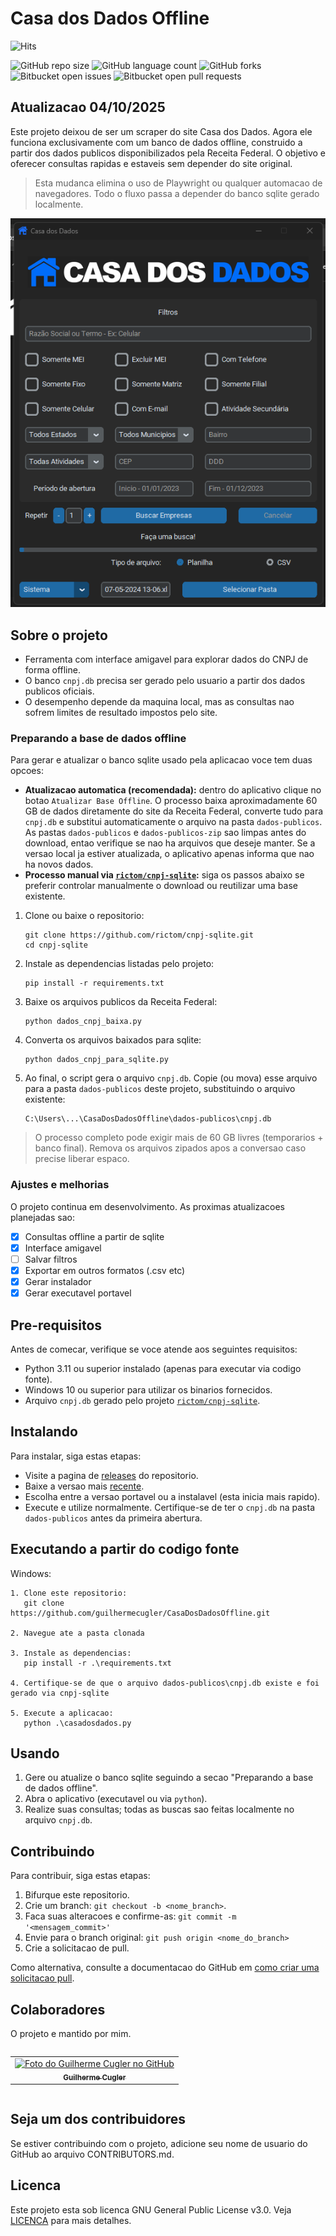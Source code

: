 # Casa dos Dados Offline
![Hits](https://hits.seeyoufarm.com/api/count/incr/badge.svg?url=https://github.com/guilhermecugler/CasaDosDadosOffline&title=View%20Count)

![GitHub repo size](https://img.shields.io/github/repo-size/guilhermecugler/Scraper-Casa-dos-Dados?style=for-the-badge)
![GitHub language count](https://img.shields.io/github/languages/count/guilhermecugler/Scraper-Casa-dos-Dados?style=for-the-badge)
![GitHub forks](https://img.shields.io/github/forks/guilhermecugler/Scraper-Casa-dos-Dados?style=for-the-badge)
![Bitbucket open issues](https://img.shields.io/bitbucket/issues/guilhermecugler/Scraper-Casa-dos-Dados?style=for-the-badge)
![Bitbucket open pull requests](https://img.shields.io/bitbucket/pr-raw/guilhermecugler/Scraper-Casa-dos-Dados?style=for-the-badge)

## Atualizacao 04/10/2025

Este projeto deixou de ser um scraper do site Casa dos Dados. Agora ele funciona exclusivamente com um banco de dados offline, construido a partir dos dados publicos disponibilizados pela Receita Federal. O objetivo e oferecer consultas rapidas e estaveis sem depender do site original.

> Esta mudanca elimina o uso de Playwright ou qualquer automacao de navegadores. Todo o fluxo passa a depender do banco sqlite gerado localmente.

<img src="preview.png" alt="Preview da interface">

## Sobre o projeto

- Ferramenta com interface amigavel para explorar dados do CNPJ de forma offline.
- O banco `cnpj.db` precisa ser gerado pelo usuario a partir dos dados publicos oficiais.
- O desempenho depende da maquina local, mas as consultas nao sofrem limites de resultado impostos pelo site.

### Preparando a base de dados offline

Para gerar e atualizar o banco sqlite usado pela aplicacao voce tem duas opcoes:

- **Atualizacao automatica (recomendada):** dentro do aplicativo clique no botao `Atualizar Base Offline`. O processo baixa aproximadamente 60 GB de dados diretamente do site da Receita Federal, converte tudo para `cnpj.db` e substitui automaticamente o arquivo na pasta `dados-publicos`. As pastas `dados-publicos` e `dados-publicos-zip` sao limpas antes do download, entao verifique se nao ha arquivos que deseje manter. Se a versao local ja estiver atualizada, o aplicativo apenas informa que nao ha novos dados.
- **Processo manual via [`rictom/cnpj-sqlite`](https://github.com/rictom/cnpj-sqlite):** siga os passos abaixo se preferir controlar manualmente o download ou reutilizar uma base existente.


1. Clone ou baixe o repositorio:
   ```
   git clone https://github.com/rictom/cnpj-sqlite.git
   cd cnpj-sqlite
   ```
2. Instale as dependencias listadas pelo projeto:
   ```
   pip install -r requirements.txt
   ```
3. Baixe os arquivos publicos da Receita Federal:
   ```
   python dados_cnpj_baixa.py
   ```
4. Converta os arquivos baixados para sqlite:
   ```
   python dados_cnpj_para_sqlite.py
   ```
5. Ao final, o script gera o arquivo `cnpj.db`. Copie (ou mova) esse arquivo para a pasta `dados-publicos` deste projeto, substituindo o arquivo existente:
   ```
   C:\Users\...\CasaDosDadosOffline\dados-publicos\cnpj.db
   ```

> O processo completo pode exigir mais de 60 GB livres (temporarios + banco final). Remova os arquivos zipados apos a conversao caso precise liberar espaco.

### Ajustes e melhorias

O projeto continua em desenvolvimento. As proximas atualizacoes planejadas sao:

- [x] Consultas offline a partir de sqlite
- [x] Interface amigavel
- [ ] Salvar filtros
- [x] Exportar em outros formatos (.csv etc)
- [x] Gerar instalador
- [x] Gerar executavel portavel

## Pre-requisitos

Antes de comecar, verifique se voce atende aos seguintes requisitos:

* Python 3.11 ou superior instalado (apenas para executar via codigo fonte).
* Windows 10 ou superior para utilizar os binarios fornecidos.
* Arquivo `cnpj.db` gerado pelo projeto [`rictom/cnpj-sqlite`](https://github.com/rictom/cnpj-sqlite).

## Instalando

Para instalar, siga estas etapas:

- Visite a pagina de [releases](https://github.com/guilhermecugler/CasaDosDadosOffline/releases/) do repositorio.
- Baixe a versao mais [recente](https://github.com/guilhermecugler/CasaDosDadosOffline/releases/latest).
- Escolha entre a versao portavel ou a instalavel (esta inicia mais rapido).
- Execute e utilize normalmente. Certifique-se de ter o `cnpj.db` na pasta `dados-publicos` antes da primeira abertura.

## Executando a partir do codigo fonte

Windows:
```
1. Clone este repositorio:
   git clone https://github.com/guilhermecugler/CasaDosDadosOffline.git

2. Navegue ate a pasta clonada

3. Instale as dependencias:
   pip install -r .\requirements.txt

4. Certifique-se de que o arquivo dados-publicos\cnpj.db existe e foi gerado via cnpj-sqlite

5. Execute a aplicacao:
   python .\casadosdados.py
```

## Usando

1. Gere ou atualize o banco sqlite seguindo a secao "Preparando a base de dados offline".
2. Abra o aplicativo (executavel ou via `python`).
3. Realize suas consultas; todas as buscas sao feitas localmente no arquivo `cnpj.db`.

## Contribuindo

Para contribuir, siga estas etapas:

1. Bifurque este repositorio.
2. Crie um branch: `git checkout -b <nome_branch>`.
3. Faca suas alteracoes e confirme-as: `git commit -m '<mensagem_commit>'`
4. Envie para o branch original: `git push origin <nome_do_branch>`
5. Crie a solicitacao de pull.

Como alternativa, consulte a documentacao do GitHub em [como criar uma solicitacao pull](https://help.github.com/en/github/collaborating-with-issues-and-pull-requests/creating-a-pull-request).

## Colaboradores

O projeto e mantido por mim.

<div style="display: flex;">
  <table>
    <tr>
      <td align="center">
        <a href="https://github.com/guilhermecugler">
          <img src="https://avatars3.githubusercontent.com/u/47875525" width="100px;" alt="Foto do Guilherme Cugler no GitHub"/><br>
          <sub>
            <b>Guilherme Cugler</b>
          </sub>
        </a>
      </td>
    </tr>
  </table>
</div>

## Seja um dos contribuidores

Se estiver contribuindo com o projeto, adicione seu nome de usuario do GitHub ao arquivo CONTRIBUTORS.md.

## Licenca

Este projeto esta sob licenca GNU General Public License v3.0. Veja [LICENCA](https://www.gnu.org/licenses/gpl-3.0.en.html) para mais detalhes.

